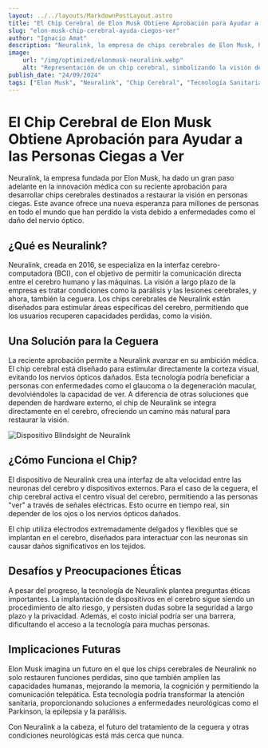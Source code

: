 ```yaml
---
layout: ../../layouts/MarkdownPostLayout.astro  
title: "El Chip Cerebral de Elon Musk Obtiene Aprobación para Ayudar a las Personas Ciegas a Ver"  
slug: "elon-musk-chip-cerebral-ayuda-ciegos-ver"  
author: "Ignacio Amat"  
description: "Neuralink, la empresa de chips cerebrales de Elon Musk, ha recibido aprobación para desarrollar implantes destinados a restaurar la visión en personas ciegas. Descubre cómo esta tecnología revolucionaria puede cambiar el futuro de la salud."  
image:  
    url: "/img/optimized/elonmusk-neuralink.webp"  
    alt: "Representación de un chip cerebral, simbolizando la visión de Neuralink de restaurar la vista."  
publish_date: "24/09/2024"
tags: ["Elon Musk", "Neuralink", "Chip Cerebral", "Tecnología Sanitaria", "Ceguera"]
---
```


# El Chip Cerebral de Elon Musk Obtiene Aprobación para Ayudar a las Personas Ciegas a Ver

Neuralink, la empresa fundada por Elon Musk, ha dado un gran paso adelante en la innovación médica con su reciente aprobación para desarrollar chips cerebrales destinados a restaurar la visión en personas ciegas. Este avance ofrece una nueva esperanza para millones de personas en todo el mundo que han perdido la vista debido a enfermedades como el daño del nervio óptico.

## ¿Qué es Neuralink?

Neuralink, creada en 2016, se especializa en la interfaz cerebro-computadora (BCI), con el objetivo de permitir la comunicación directa entre el cerebro humano y las máquinas. La visión a largo plazo de la empresa es tratar condiciones como la parálisis y las lesiones cerebrales, y ahora, también la ceguera. Los chips cerebrales de Neuralink están diseñados para estimular áreas específicas del cerebro, permitiendo que los usuarios recuperen capacidades perdidas, como la visión.

## Una Solución para la Ceguera

La reciente aprobación permite a Neuralink avanzar en su ambición médica. El chip cerebral está diseñado para estimular directamente la corteza visual, evitando los nervios ópticos dañados. Esta tecnología podría beneficiar a personas con enfermedades como el glaucoma o la degeneración macular, devolviéndoles la capacidad de ver. A diferencia de otras soluciones que dependen de hardware externo, el chip de Neuralink se integra directamente en el cerebro, ofreciendo un camino más natural para restaurar la visión.

![Dispositivo Blindsight de Neuralink](/img/optimized/neuralink-blindsight-device.webp "Elon Musk dispositivo Blindsight de Neuralink")

## ¿Cómo Funciona el Chip?

El dispositivo de Neuralink crea una interfaz de alta velocidad entre las neuronas del cerebro y dispositivos externos. Para el caso de la ceguera, el chip cerebral activa el centro visual del cerebro, permitiendo a las personas "ver" a través de señales eléctricas. Esto ocurre en tiempo real, sin depender de los ojos o los nervios ópticos dañados.

El chip utiliza electrodos extremadamente delgados y flexibles que se implantan en el cerebro, diseñados para interactuar con las neuronas sin causar daños significativos en los tejidos.

## Desafíos y Preocupaciones Éticas

A pesar del progreso, la tecnología de Neuralink plantea preguntas éticas importantes. La implantación de dispositivos en el cerebro sigue siendo un procedimiento de alto riesgo, y persisten dudas sobre la seguridad a largo plazo y la privacidad. Además, el costo inicial podría ser una barrera, dificultando el acceso a la tecnología para muchas personas.

## Implicaciones Futuras

Elon Musk imagina un futuro en el que los chips cerebrales de Neuralink no solo restauren funciones perdidas, sino que también amplíen las capacidades humanas, mejorando la memoria, la cognición y permitiendo la comunicación telepática. Esta tecnología podría transformar la atención sanitaria, proporcionando soluciones a enfermedades neurológicas como el Parkinson, la epilepsia y la parálisis.

Con Neuralink a la cabeza, el futuro del tratamiento de la ceguera y otras condiciones neurológicas está más cerca que nunca.


<style>
    article p + h2 {
    font-size: 1.5em;
    font-weight: bold;
    margin-top: 1.5em;
  }

      article ul + h2 {
    font-size: 1.5em;
    font-weight: bold;
    margin-top: 1.5em;
  }

  article h2 + h1 {
    font-size: 2em;
    font-weight: bold;
    margin-top: 1.5em;
  }

    article {
        text-wrap: pretty;
    }
    
    article h3 {
    font-weight: bold;
      font-size: 1.2em;
      margin-top: 1.5em;
    }

article p {
    margin: 10px 0;
}

article ul, article ol {
    list-style-type: circle;
    margin: 10px 0 10px 20px;
}

article li h4 {
    /* add soft light font */
    font-weight: lighter;
    font-style: italic;
}

article blockquote {
    border-left: 4px solid #ddd;
    padding-left: 15px;
    color: #666;
    margin: 20px 0;
    font-style: italic;
}

article p a {
  cursor: pointer;
  font-weight: bold; /* font-bold */
  text-decoration: underline; /* underline */
  color: #fafafa; /* text-gray-900 */
  background-color: transparent; /* Remove background color */
  border: none; /* Remove border */
  padding: 0; /* Remove padding */
  transition: all 0.2s ease-in-out; /* transition */
}

article p a:hover {
  color: rgba(234, 179, 8, 0.9); /* hover:text-yellow-500/90 */
}

article p a:focus {
    z-index: 10; /* focus:z-10 */
  outline: none; /* focus:outline-none */
  border-color: #e5e7eb; /* focus:ring-gray-200 */
  box-shadow: 0 0 0 2px #e5e7eb; /* focus:ring-2 */
  color: rgba(234, 179, 8, 0.9); /* focus:text-yellow-500/90 */
}

article code {
    background-color: #f5f5f5;
    padding: 2px 4px;
    border-radius: 4px;
    font-family: 'Courier New', Courier, monospace;
}

article pre {
    background-color: #f5f5f5;
    padding: 10px;
    border-radius: 4px;
    overflow-x auto;
}

@media (min-width: 601px) and (max-width: 1024px) {
    article {
        padding: 40px;
    }
}

@media (max-width: 600px) { 
    article {
      padding: 30px;
    }

 }
</style>